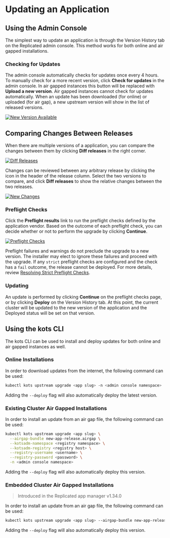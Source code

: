 # Updating an Application

## Using the Admin Console

The simplest way to update an application is through the Version History tab on the Replicated admin console.
This method works for both online and air gapped installations.

### Checking for Updates
The admin console automatically checks for updates once every 4 hours.
To manually check for a more recent version, click **Check for updates** in the admin console.
In air gapped instances this button will be replaced with **Upload a new version**.
Air gapped instances cannot check for updates automatically.
When an update has been downloaded (for online) or uploaded (for air gap), a new upstream version will show in the list of released versions.

[![New Version Available](/images/new-version-available.png)](/images/new-version-available.png)

## Comparing Changes Between Releases
When there are multiple versions of a application, you can compare the changes between them by clicking **Diff releases** in the right corner.

[![Diff Releases](/images/diff-releases.png)](/images/diff-releases.png)

Changes can be reviewed between any arbitrary release by clicking the icon in the header of the release column. Select the two versions to compare, and click **Diff releases** to show the relative changes between the two releases.

[![New Changes](/images/new-changes.png)](/images/new-changes.png)


### Preflight Checks
Click the **Preflight results** link to run the preflight checks defined by the application vendor.
Based on the outcome of each preflight check, you can decide whether or not to perform the upgrade by clicking **Continue**.

[![Preflight Checks](/images/preflight-checks.png)](/images/preflight-checks.png)

Preflight failures and warnings do not preclude the upgrade to a new version.
The installer may elect to ignore these failures and proceed with the upgrade. If any `strict` preflight checks are configured and the check has a `fail` outcome, the release cannot be deployed. For more details, review [Resolving Strict Preflight Checks](../enterprise/installing-existing-cluster-online#resolve-strict-preflight-checks).

### Updating
An update is performed by clicking **Continue** on the preflight checks page, or by clicking **Deploy** on the Version History tab.
At this point, the current cluster will be updated to the new version of the application and the Deployed status will be set on that version.

## Using the kots CLI

The kots CLI can be used to install and deploy updates for both online and air gapped instances as well.

### Online Installations

In order to download updates from the internet, the following command can be used:

```bash
kubectl kots upstream upgrade <app slug> -n <admin console namespace>
```

Adding the `--deploy` flag will also automatically deploy the latest version.

### Existing Cluster Air Gapped Installations

In order to install an update from an air gap file, the following command can be used:

```bash
kubectl kots upstream upgrade <app slug> \
  --airgap-bundle new-app-release.airgap \
  --kotsadm-namespace <registry namespace> \
  --kotsadm-registry <registry host> \
  --registry-username <username> \
  --registry-password <password> \
  -n <admin console namespace>
```

Adding the `--deploy` flag will also automatically deploy this version.

### Embedded Cluster Air Gapped Installations

> Introduced in the Replicated app manager v1.34.0

In order to install an update from an air gap file, the following command can be used:

```bash
kubectl kots upstream upgrade <app slug> --airgap-bundle new-app-release.airgap -n <admin console namespace>
```

Adding the `--deploy` flag will also automatically deploy this version.
